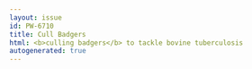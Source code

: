 ```yaml
---
layout: issue
id: PW-6710
title: Cull Badgers
html: <b>culling badgers</b> to tackle bovine tuberculosis
autogenerated: true
---
```

